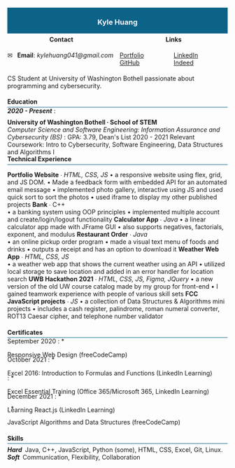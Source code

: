 <div width="100%" height="100%" style="background: #0d6288; display: flex; justify-content: center; align-items: center;margin: -15px 0 -20px 0;">
    <h3 width="100%" height="100%" style="text-align: center; color: ghostwhite;">
        Kyle Huang
    </h3>
</div>

<div width="100%" height="100%" style="display: flex; justify-content: space-evenly; align-center: center;">
    <div style="width: 100%; height: 100%; margin-right: 10px; padding: 5px 0 10px 0;">
        <h4 style="text-align: center;">Contact</h4>
        <span>&#9993;&ensp; <b>Email</b>: <em>kylehuang041@gmail.com</em></span>
    </div>
    <div style="width: 100%; height: 100%; display: flex; flex-direction: column; justify-content: center; padding: 5px 0;">
        <h4 style="text-align: center;">Links</h4>
        <div style="display: flex; flex-direction: row; width: 100%;
        height: 100%; justify-content: space-around;">
            <div style="width: 100%; height: 100%;">
                <a target="_blank" href="https://kylehuang041.github.io/Portfolio/">Portfolio</a><br>
                <a target="_blank" href="https://github.com/kylehuang041">GitHub</a><br>
            </div>
            <div style="width: 100%; height: 100%;">
                <a target="_blank" href="https://www.linkedin.com/in/kyle-huang-9492811ba/">LinkedIn</a><br>
                <a target="_blank" href="https://my.indeed.com/p/kyleh-r7behmb">Indeed</a><br>
            </div>
        </div>
    </div>
</div>

<p>CS Student at University of Washington Bothell passionate about programming and cybersecurity.</p>

#### Education

<hr style="background: #0d6288; margin: -15px 0 -15px 0;">

<b><i>2020 - Present</i></b>
: <p style="margin: -5px 0 -20px 0"><strong>University of Washington Bothell ∙ School of STEM</strong><br><em>Computer Science and Software Engineering: Information Assurance and Cybersecurity (BS)</em>
: GPA: 3.79, Dean's List 2020 - 2021
Relevant Coursework: Intro to Cybersecurity, Software Engineering, Data Structures and Algorithms I</p>

#### Technical Experience

<hr style="background: #0d6288; margin: -15px 0 5px 0;">

<b>Portfolio Website</b> ∙ <i>HTML, CSS, JS</i>
•	a responsive website using flex, grid, and JS DOM.
•	Made a feedback form with embedded API for an automated email message 
•	implemented photo gallery, interactive using JS and used quick sort to sort the photos
•	used iframe to display my other published projects
<b>Bank</b> ∙ <i></i>C++			
•	a banking system using OOP principles
•	implemented multiple account and create/login/logout functionality
<b>Calculator App</b> ∙ <i>Java</i>	
•	a linear calculator app made with JFrame GUI
•	also supports negatives, factorials, exponent, and modulus
<b>Restaurant Order</b> ∙ <i>Java</i>	
•	an online pickup order program
•	made a visual text menu of foods and drinks
•	outputs a receipt and has an option to download it
<b>Weather Web App</b> ∙ <i>HTML, CSS, JS</i>	
•	a weather web app that shows the current weather using an API
•	utilized local storage to save location and added in an error handler for location search
<b>UWB Hackathon 2021</b> ∙ <i>HTML, CSS, JS, Figma, JQuery</i>
•	a new version of the old UW course catalog made by my group for front-end
•	I gained teamwork experience with people of various skill sets
<b>FCC JavaScript projects</b> ∙ <i>JS</i>
•	a collection of Data Structures & Algorithms mini projects
•	includes a cash register, palindrome, roman numeral converter, ROT13 Caesar cipher, and telephone number validator

#### Certificates

<hr style="background: #0d6288; margin: -15px 0 -15px 0;">

September 2020
: * <p style="margin-bottom: -20px;">Responsive Web Design (freeCodeCamp)</p>

October 2021
: * <p style="margin-bottom: -20px;">Excel 2016: Introduction to Formulas and Functions (LinkedIn Learning)</p>

: * <p style="margin-bottom: -20px;">Excel Essential Training (Office 365/Microsoft 365, LinkedIn Learning)</p>

December 2021
: * <p style="margin-bottom: -20px;">Learning React.js (LinkedIn Learning)</p>
: * <p>JavaScript Algorithms and Data Structures (freeCodeCamp)</p>

#### Skills

<hr style="background: #0d6288; margin: -15px 0 5px 0;">

<p style="margin: 0px;"><strong><i>Hard</i></strong>&ensp;Java, C++, JavaScript, Python (some), HTML, CSS, Excel, Git, Linux.
<p style="margin: 0;"><strong><i>Soft</i></strong>&ensp;Communication, Flexibility, Collaboration</p>